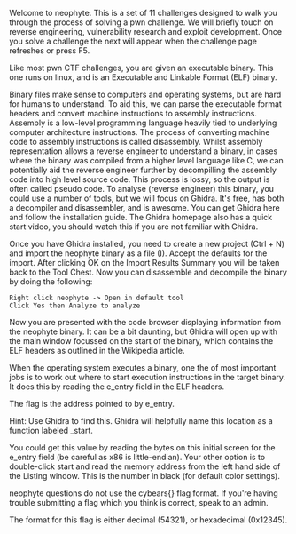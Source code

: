 Welcome to neophyte. This is a set of 11 challenges designed to walk you through the process of solving a pwn challenge. We will briefly touch on reverse engineering, vulnerability research and exploit development. Once you solve a challenge the next will appear when the challenge page refreshes or press F5.

Like most pwn CTF challenges, you are given an executable binary. This one runs on linux, and is an Executable and Linkable Format (ELF) binary.

Binary files make sense to computers and operating systems, but are hard for humans to understand. To aid this, we can parse the executable format headers and convert machine instructions to assembly instructions. Assembly is a low-level programming language heavily tied to underlying computer architecture instructions. The process of converting machine code to assembly instructions is called disassembly. Whilst assembly representation allows a reverse engineer to understand a binary, in cases where the binary was compiled from a higher level language like C, we can potentially aid the reverse engineer further by decompilling the assembly code into high level source code. This process is lossy, so the output is often called pseudo code. To analyse (reverse engineer) this binary, you could use a number of tools, but we will focus on Ghidra. It's free, has both a decompiler and disassembler, and is awesome. You can get Ghidra here and follow the installation guide. The Ghidra homepage also has a quick start video, you should watch this if you are not familiar with Ghidra.

Once you have Ghidra installed, you need to create a new project (Ctrl + N) and import the neophyte binary as a file (I). Accept the defaults for the import. After clicking OK on the Import Results Summary you will be taken back to the Tool Chest. Now you can disassemble and decompile the binary by doing the following:

    Right click neophyte -> Open in default tool
    Click Yes then Analyze to analyze

Now you are presented with the code browser displaying information from the neophyte binary. It can be a bit daunting, but Ghidra will open up with the main window focussed on the start of the binary, which contains the ELF headers as outlined in the Wikipedia article.

When the operating system executes a binary, one the of most important jobs is to work out where to start execution instructions in the target binary. It does this by reading the e_entry field in the ELF headers.

The flag is the address pointed to by e_entry.

Hint: Use Ghidra to find this. Ghidra will helpfully name this location as a function labeled _start.

You could get this value by reading the bytes on this initial screen for the e_entry field (be careful as x86 is little-endian). Your other option is to double-click start and read the memory address from the left hand side of the Listing window. This is the number in black (for default color settings).

neophyte questions do not use the cybears{} flag format. If you're having trouble submitting a flag which you think is correct, speak to an admin.

The format for this flag is either decimal (54321), or hexadecimal (0x12345).
